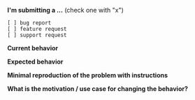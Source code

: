 <!-- IF YOU DON'T FILL OUT THE FOLLOWING INFORMATION WE MIGHT CLOSE YOUR ISSUE WITHOUT INVESTIGATING -->

**I'm submitting a ...**  (check one with "x")
```
[ ] bug report
[ ] feature request
[ ] support request
```

**Current behavior**
<!-- Describe how the bug manifests. -->

**Expected behavior**
<!-- Describe what the behavior would be without the bug. -->

**Minimal reproduction of the problem with instructions**
<!--
If the current behavior is a bug or you can illustrate your feature request better with an example, 
please provide the STEPS TO REPRODUCE.
-->

**What is the motivation / use case for changing the behavior?**
<!-- Describe the motivation or the concrete use case -->
